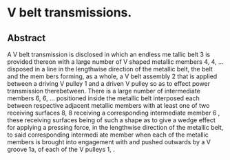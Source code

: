 # V belt transmissions.

## Abstract
A V belt transmission is disclosed in which an endless me tallic belt 3 is provided thereon with a large number of V shaped metallic members 4, 4, ... disposed in a line in the lengthwise direction of the metallic belt, the belt and the mem bers forming, as a whole, a V belt assembly 2 that is applied between a driving V pulley 1 and a driven V pulley so as to effect power transmission therebetween. There is a large number of intermediate members 6, 6, ... positioned inside the metallic belt interposed each between respective adjacent metallic members with at least one of two receiving surfaces 8, 8 receiving a corresponding intermediate member 6 , these receiving surfaces being of such a shape as to give a wedge effect for applying a pressing force, in the lengthwise direction of the metallic belt, to said corresponding intermedi ate member when each of the metallic members is brought into engagement with and pushed outwards by a V groove 1a, of each of the V pulleys 1, .
